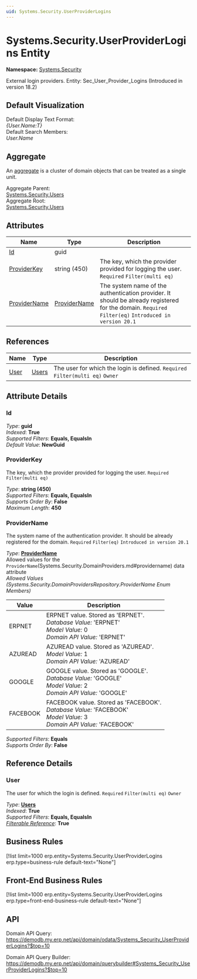 ```yaml
---
uid: Systems.Security.UserProviderLogins
---
```

# Systems.Security.UserProviderLogins Entity

**Namespace:** [Systems.Security](Systems.Security.md)  

External login providers. Entity: Sec_User_Provider_Logins (Introduced in version 18.2)

## Default Visualization
Default Display Text Format:  
_{User.Name:T}_  
Default Search Members:  
_User.Name_  

## Aggregate
An [aggregate](https://docs.erp.net/tech/advanced/concepts/aggregates.html) is a cluster of domain objects that can be treated as a single unit.  

Aggregate Parent:  
[Systems.Security.Users](Systems.Security.Users.md)  
Aggregate Root:  
[Systems.Security.Users](Systems.Security.Users.md)  

## Attributes

| Name | Type | Description |
| ---- | ---- | --- |
| [Id](Systems.Security.UserProviderLogins.md#id) | guid |  
| [ProviderKey](Systems.Security.UserProviderLogins.md#providerkey) | string (450) | The key, which the provider provided for logging the user. `Required` `Filter(multi eq)` 
| [ProviderName](Systems.Security.UserProviderLogins.md#providername) | [ProviderName](Systems.Security.UserProviderLogins.md#providername) | The system name of the authentication provider. It should be already registered for the domain. `Required` `Filter(eq)` `Introduced in version 20.1` 

## References

| Name | Type | Description |
| ---- | ---- | --- |
| [User](Systems.Security.UserProviderLogins.md#user) | [Users](Systems.Security.Users.md) | The user for which the login is defined. `Required` `Filter(multi eq)` `Owner` |


## Attribute Details

### Id

_Type_: **guid**  
_Indexed_: **True**  
_Supported Filters_: **Equals, EqualsIn**  
_Default Value_: **NewGuid**  

### ProviderKey

The key, which the provider provided for logging the user. `Required` `Filter(multi eq)`

_Type_: **string (450)**  
_Supported Filters_: **Equals, EqualsIn**  
_Supports Order By_: **False**  
_Maximum Length_: **450**  

### ProviderName

The system name of the authentication provider. It should be already registered for the domain. `Required` `Filter(eq)` `Introduced in version 20.1`

_Type_: **[ProviderName](Systems.Security.UserProviderLogins.md#providername)**  
Allowed values for the `ProviderName`(Systems.Security.DomainProviders.md#providername) data attribute  
_Allowed Values (Systems.Security.DomainProvidersRepository.ProviderName Enum Members)_  

| Value | Description |
| ---- | --- |
| ERPNET | ERPNET value. Stored as 'ERPNET'. <br /> _Database Value:_ 'ERPNET' <br /> _Model Value:_ 0 <br /> _Domain API Value:_ 'ERPNET' |
| AZUREAD | AZUREAD value. Stored as 'AZUREAD'. <br /> _Model Value:_ 1 <br /> _Domain API Value:_ 'AZUREAD' |
| GOOGLE | GOOGLE value. Stored as 'GOOGLE'. <br /> _Database Value:_ 'GOOGLE' <br /> _Model Value:_ 2 <br /> _Domain API Value:_ 'GOOGLE' |
| FACEBOOK | FACEBOOK value. Stored as 'FACEBOOK'. <br /> _Database Value:_ 'FACEBOOK' <br /> _Model Value:_ 3 <br /> _Domain API Value:_ 'FACEBOOK' |

_Supported Filters_: **Equals**  
_Supports Order By_: **False**  


## Reference Details

### User

The user for which the login is defined. `Required` `Filter(multi eq)` `Owner`

_Type_: **[Users](Systems.Security.Users.md)**  
_Indexed_: **True**  
_Supported Filters_: **Equals, EqualsIn**  
_[Filterable Reference](https://docs.erp.net/dev/domain-api/filterable-references.html)_: **True**  



## Business Rules

[!list limit=1000 erp.entity=Systems.Security.UserProviderLogins erp.type=business-rule default-text="None"]

## Front-End Business Rules

[!list limit=1000 erp.entity=Systems.Security.UserProviderLogins erp.type=front-end-business-rule default-text="None"]

## API

Domain API Query:
<https://demodb.my.erp.net/api/domain/odata/Systems_Security_UserProviderLogins?$top=10>

Domain API Query Builder:
<https://demodb.my.erp.net/api/domain/querybuilder#Systems_Security_UserProviderLogins?$top=10>

